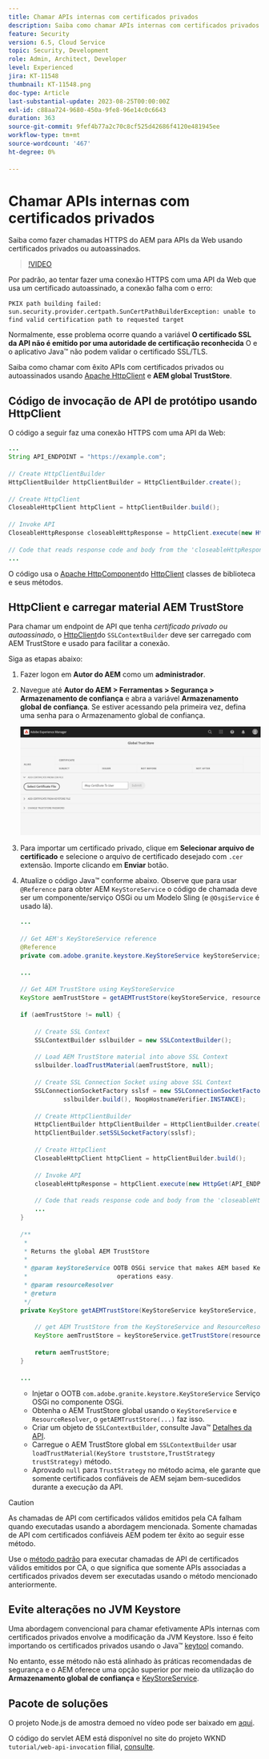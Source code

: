 ```yaml
---
title: Chamar APIs internas com certificados privados
description: Saiba como chamar APIs internas com certificados privados ou autoassinados.
feature: Security
version: 6.5, Cloud Service
topic: Security, Development
role: Admin, Architect, Developer
level: Experienced
jira: KT-11548
thumbnail: KT-11548.png
doc-type: Article
last-substantial-update: 2023-08-25T00:00:00Z
exl-id: c88aa724-9680-450a-9fe8-96e14c0c6643
duration: 363
source-git-commit: 9fef4b77a2c70c8cf525d42686f4120e481945ee
workflow-type: tm+mt
source-wordcount: '467'
ht-degree: 0%

---
```


# Chamar APIs internas com certificados privados

Saiba como fazer chamadas HTTPS do AEM para APIs da Web usando certificados privados ou autoassinados.

>[!VIDEO](https://video.tv.adobe.com/v/3424853?quality=12&learn=on)

Por padrão, ao tentar fazer uma conexão HTTPS com uma API da Web que usa um certificado autoassinado, a conexão falha com o erro:

```
PKIX path building failed: sun.security.provider.certpath.SunCertPathBuilderException: unable to find valid certification path to requested target
```

Normalmente, esse problema ocorre quando a variável **O certificado SSL da API não é emitido por uma autoridade de certificação reconhecida** O e o aplicativo Java™ não podem validar o certificado SSL/TLS.

Saiba como chamar com êxito APIs com certificados privados ou autoassinados usando [Apache HttpClient](https://hc.apache.org/httpcomponents-client-4.5.x/index.html) e **AEM global TrustStore**.


## Código de invocação de API de protótipo usando HttpClient

O código a seguir faz uma conexão HTTPS com uma API da Web:

```java
...
String API_ENDPOINT = "https://example.com";

// Create HttpClientBuilder
HttpClientBuilder httpClientBuilder = HttpClientBuilder.create();

// Create HttpClient
CloseableHttpClient httpClient = httpClientBuilder.build();

// Invoke API
CloseableHttpResponse closeableHttpResponse = httpClient.execute(new HttpGet(API_ENDPOINT));

// Code that reads response code and body from the 'closeableHttpResponse' object
...
```

O código usa o [Apache HttpComponent](https://hc.apache.org/)do [HttpClient](https://hc.apache.org/httpcomponents-client-4.5.x/index.html) classes de biblioteca e seus métodos.


## HttpClient e carregar material AEM TrustStore

Para chamar um endpoint de API que tenha _certificado privado ou autoassinado_, o [HttpClient](https://hc.apache.org/httpcomponents-client-4.5.x/index.html)do `SSLContextBuilder` deve ser carregado com AEM TrustStore e usado para facilitar a conexão.

Siga as etapas abaixo:

1. Fazer logon em **Autor do AEM** como um **administrador**.
1. Navegue até **Autor do AEM > Ferramentas > Segurança > Armazenamento de confiança** e abra a variável **Armazenamento global de confiança**. Se estiver acessando pela primeira vez, defina uma senha para o Armazenamento global de confiança.

   ![Armazenamento global de confiança](assets/internal-api-call/global-trust-store.png)

1. Para importar um certificado privado, clique em **Selecionar arquivo de certificado** e selecione o arquivo de certificado desejado com `.cer` extensão. Importe clicando em **Enviar** botão.

1. Atualize o código Java™ conforme abaixo. Observe que para usar `@Reference` para obter AEM `KeyStoreService` o código de chamada deve ser um componente/serviço OSGi ou um Modelo Sling (e `@OsgiService` é usado lá).

   ```java
   ...
   
   // Get AEM's KeyStoreService reference
   @Reference
   private com.adobe.granite.keystore.KeyStoreService keyStoreService;
   
   ...
   
   // Get AEM TrustStore using KeyStoreService
   KeyStore aemTrustStore = getAEMTrustStore(keyStoreService, resourceResolver);
   
   if (aemTrustStore != null) {
   
       // Create SSL Context
       SSLContextBuilder sslbuilder = new SSLContextBuilder();
   
       // Load AEM TrustStore material into above SSL Context
       sslbuilder.loadTrustMaterial(aemTrustStore, null);
   
       // Create SSL Connection Socket using above SSL Context
       SSLConnectionSocketFactory sslsf = new SSLConnectionSocketFactory(
               sslbuilder.build(), NoopHostnameVerifier.INSTANCE);
   
       // Create HttpClientBuilder
       HttpClientBuilder httpClientBuilder = HttpClientBuilder.create();
       httpClientBuilder.setSSLSocketFactory(sslsf);
   
       // Create HttpClient
       CloseableHttpClient httpClient = httpClientBuilder.build();
   
       // Invoke API
       closeableHttpResponse = httpClient.execute(new HttpGet(API_ENDPOINT));
   
       // Code that reads response code and body from the 'closeableHttpResponse' object
       ...
   } 
   
   /**
    * 
    * Returns the global AEM TrustStore
    * 
    * @param keyStoreService OOTB OSGi service that makes AEM based KeyStore
    *                         operations easy.
    * @param resourceResolver
    * @return
    */
   private KeyStore getAEMTrustStore(KeyStoreService keyStoreService, ResourceResolver resourceResolver) {
   
       // get AEM TrustStore from the KeyStoreService and ResourceResolver
       KeyStore aemTrustStore = keyStoreService.getTrustStore(resourceResolver);
   
       return aemTrustStore;
   }
   
   ...
   ```

   * Injetar o OOTB `com.adobe.granite.keystore.KeyStoreService` Serviço OSGi no componente OSGi.
   * Obtenha o AEM TrustStore global usando o `KeyStoreService` e `ResourceResolver`, o `getAEMTrustStore(...)` faz isso.
   * Criar um objeto de `SSLContextBuilder`, consulte Java™ [Detalhes da API](https://javadoc.io/static/org.apache.httpcomponents/httpcore/4.4.8/index.html?org/apache/http/ssl/SSLContextBuilder.html).
   * Carregue o AEM TrustStore global em `SSLContextBuilder` usar `loadTrustMaterial(KeyStore truststore,TrustStrategy trustStrategy)` método.
   * Aprovado `null` para `TrustStrategy` no método acima, ele garante que somente certificados confiáveis de AEM sejam bem-sucedidos durante a execução da API.


>[!CAUTION]
>
>As chamadas de API com certificados válidos emitidos pela CA falham quando executadas usando a abordagem mencionada. Somente chamadas de API com certificados confiáveis AEM podem ter êxito ao seguir esse método.
>
>Use o [método padrão](#prototypical-api-invocation-code-using-httpclient) para executar chamadas de API de certificados válidos emitidos por CA, o que significa que somente APIs associadas a certificados privados devem ser executadas usando o método mencionado anteriormente.

## Evite alterações no JVM Keystore

Uma abordagem convencional para chamar efetivamente APIs internas com certificados privados envolve a modificação da JVM Keystore. Isso é feito importando os certificados privados usando o Java™ [keytool](https://docs.oracle.com/en/java/javase/11/tools/keytool.html#GUID-5990A2E4-78E3-47B7-AE75-6D1826259549) comando.

No entanto, esse método não está alinhado às práticas recomendadas de segurança e o AEM oferece uma opção superior por meio da utilização do **Armazenamento global de confiança** e [KeyStoreService](https://javadoc.io/doc/com.adobe.aem/aem-sdk-api/latest/com/adobe/granite/keystore/KeyStoreService.html).


## Pacote de soluções

O projeto Node.js de amostra demoed no vídeo pode ser baixado em [aqui](assets/internal-api-call/REST-APIs.zip).

O código do servlet AEM está disponível no site do projeto WKND `tutorial/web-api-invocation` filial, [consulte](https://github.com/adobe/aem-guides-wknd/tree/tutorial/web-api-invocation/core/src/main/java/com/adobe/aem/guides/wknd/core/servlets).
